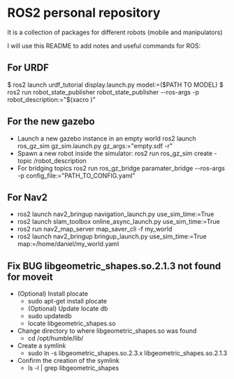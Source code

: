 # ROS2 personal repository

It is a collection of packages for different robots (mobile and manipulators)

I will use this README to add notes and useful commands for ROS:

## For URDF
$ ros2 launch urdf_tutorial display.launch.py model:=($PATH TO MODEL)
$ ros2 run robot_state_publisher robot_state_publisher --ros-args -p robot_description:="$(xacro )"

## For the new gazebo
- Launch a new gazebo instance in an empty world
    ros2 launch ros_gz_sim gz_sim.launch.py gz_args:="empty.sdf -r"
- Spawn a new robot inside the simulator:
    ros2 run ros_gz_sim create -topic /robot_description
- For bridging topics
    ros2 run ros_gz_bridge paramater_bridge --ros-args -p config_file:="PATH_TO_CONFIG.yaml"

## For Nav2
- ros2 launch nav2_bringup navigation_launch.py use_sim_time:=True
- ros2 launch slam_toolbox online_async_launch.py use_sim_time:=True
- ros2 run nav2_map_server map_saver_cli -f my_world
- ros2 launch nav2_bringup bringup_launch.py use_sim_time:=True map:=/home/daniel/my_world.yaml 

## Fix BUG libgeometric_shapes.so.2.1.3 not found for moveit
- (Optional) Install plocate
    * sudo apt-get install plocate
    * (Optional) Update locate db
    * sudo updatedb
    * locate libgeometric_shapes.so
- Change directory to where libgeometric_shapes.so was found
    * cd /opt/humble/lib/
- Create a symlink
    * sudo ln -s libgeometric_shapes.so.2.3.x libgeometric_shapes.so.2.1.3
- Confirm the creation of the symlink
    * ls -l | grep libgeometric_shapes